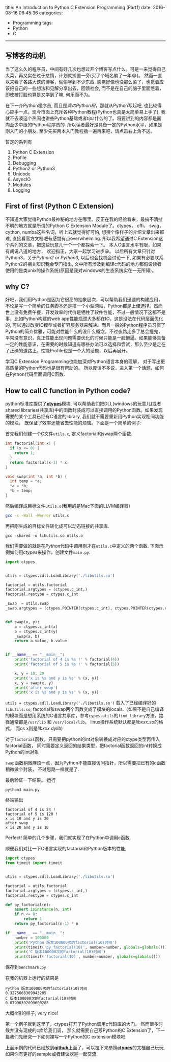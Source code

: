 title: An Introduction to Python C Extension Programming (Part1)
date: 2016-08-16 06:45:36
categories:
- Programming
tags:
- Python
- C
---

## 写博客的动机

当了这么久的程序员，中间有好几次也想过开个博客写点什么。可是一来觉得自己太菜，再又实在过于怠惰，计划就搁置一旁(买了个域名躺了一年😂)。 然而一直以来看了各路大侠的博客，偷偷学到不少东西, 感觉好像也没那么菜了，也觉着应该把自己的一些想法和见解分享出去，回馈社会, 而不是在自己的脑子里面憋着， 即使被打脸也算是又学到了嘛, 何乐而不为。

在下一介Python程序员, 而且是*真のPython粉*，那就从Python写起吧, 也比较得心应手一点。现今市面上充斥各种Python教程(Python也真是太简单易上手了), 我就不去凑这个热闹也讲些Python基础或者*tips*什么的了。将要讲到的内容都是面向至少中级的Python程序员的. 所以读者最好是具备一定的Python水平，如果是刚入门的小朋友, 至少先买两本入门教程撸一遍再来吧，请点击右上角不送。

暂定的系列有

1. Python C Extension
1. Profile
1. Debugging
1. Python2 or Python3
1. Unicode
1. AsyncIO
1. Modules
1. Logging

## First of first (Python C Extension)

不知道大家觉得Python最神秘的地方在哪里。反正在我的经验看来，最搞不清扯不明的地方就是所谓的Python C Extension Module了。ctypes， cffi， swig， cython, numba这些名词，听上去就觉得好可怕, 想搜个像样子的介绍文章出来都难, 直接看官方文档吧有感觉有点overwhelming. 所以我希望通过C Extension这个系列的文章，把这些玩意儿一个一个都探索一下。 本人C语言水平有限，如果有胡说八道的地方， 欢迎指正，大家一起学习进步😀。 以后所有文章只针对Python3，关于*Python2 or Python3*, 以后也会找机会讨论一下, 如果有必要联系Python2的相关知识我会专门指出, 文中所有涉及到编译c代码的地方都假设读者使用的是类unix的操作系统(原因是我对windows的生态系统实在一无所知)。

## why C?

好吧，我们用Python是因为它很高的抽象层次，可以帮助我们迅速的构建应用，不论是写一个简单的任务脚本还是搭一个小型网站，Python都是上佳选择。然而世上没有免费午餐，开发效率的代价是牺牲了软件性能，不过一般情况下这都不是事，比如Python构建的web app性能瓶颈大多都在IO，这是没法在代码层面优化的, 可以通过改变IO模型或者扩容服务器来解决。而且一般的Python程序员习惯了Python的简介优雅，可能对性能什么的没什么概念。不过夜路走多了总会撞鬼，平常没有意识，真正性能出现问题需要优化的时候只能是一脸懵逼。如果能够具备一定的性能意识，在需要的时候知道有哪些办法可以选择和尝试，那么至少是走在了正确的道路上。性能Profile也是一个大的话题，以后再展开。

学习C Extension Programming也能加深对Python语言本身的理解， 对于写出更高质量的Python代码也是很有帮助的。 所以废话不多说，进入第一个话题，如何在Python代码里面调用C函数.

## How to call C function in Python code?

python标准库提供了[**ctypes**][ctypes]模块, 可以帮助我们把DLL(windows的玩意儿)或者shared libraries(共享库)中的函数封装成可以直接调用的Python函数。如果发现需要的某个工具已经有C语言的library, 我们就不需要重新用Python实现相同功能的模块， 既保证了效率还能省去性能的烦恼。下面是一个简单的例子:

首先我们创建一个C文件`utils.c`, 定义factorial和swap两个函数.

```c
int factorial(int x) {
  if (x <= 0) {
    return 1;
  }
  return factorial(x-1) * x;
}

void swap(int *a, int *b) {
  int temp = *a;
  *a = *b;
  *b = temp;
}

```

然后编译成目标文件`utils.o`(我用的是Mac下面的LLVM编译器）

```bash
gcc -c -Wall -Werror utils.c
```

再把刚生成的目标文件转化成可以动态链接的共享库.

```
gcc -shared -o libutils.so utils.o
```

我们需要做的就是在*Python*代码中调用刚才在`utils.c`中定义的两个函数. 下面示例如何用*ctypes*来操作，创建文件`main.py`:

```python
import ctypes


utils = ctypes.cdll.LoadLibrary('./libutils.so')

factorial = utils.factorial
factorial.argtypes = (ctypes.c_int,)
factorial.restype = ctypes.c_int

_swap  = utils.swap
_swap.argtypes = (ctypes.POINTER(ctypes.c_int), ctypes.POINTER(ctypes.c_int))


def swap(x, y):
    a = ctypes.c_int(x)
    b = ctypes.c_int(y)
    _swap(a, b)
    return a.value, b.value


if __name__ == "__main__":
    print('factorial of 4 is %s !' % factorial(4))
    print('factorial of 5 is %s !' % factorial(5))

    x, y = 10, 20
    print('x is %s and y is %s' % (x, y))
    x, y = swap(x, y)
    print('after swap')
    print('x is %s and y is %s' % (x, y))
```

`utils = ctypes.cdll.LoadLibrary('./libutils.so')` 载入了已经编译好的`libutils.so`, factorial和swap两个函数变成了模块的locals.（如果不是自己编译的模块而是想用系统的C语言共享库，参考`cypes.utils`的`find_library`方法，路径通常都是`/usr/lib` 和 `/usr/local/lib`， linux操作系统默认都是*libxxx.so*的格式， 而os x则是*libxxx.dylib*)

对于`factorial`函数，只需要把python的int对象转换成对应的ctype类型再传入factorial函数， 同时需要定义返回的结果类型，把factorial函数返回的int转换成Python的int对象

`swap`函数稍微麻烦一点，因为Python不能直接访问指针，所以需要把已有的c函数稍微做个封装， 不过思路一样就是了.

最后验证一下结果。
运行

    python3 main.py

终端输出

    factorial of 4 is 24 !
    factorial of 5 is 120 !
    x is 10 and y is 20
    after swap
    x is 20 and y is 10

Perfect! 简单的几个步骤，我们就实现了在Python中调用c函数.

顺便我们对比一下C语言实现的factorial和Python版本的性能,

```python
import ctypes
from timeit import timeit


utils = ctypes.cdll.LoadLibrary('./libutils.so')

factorial = utils.factorial
factorial.argtypes = (ctypes.c_int,)
factorial.restype = ctypes.c_int

def py_factorial(n):
    assert isinstance(n, int)
    if n <= 0:
        return 1
    return py_factorial(n-1) * n

if __name__ == "__main__":
    number = 100000
    print('Python 版本100000次的factorial(10)时间')
    print(timeit('py_factorial(10)', number=number, globals=globals()))
    print('C 版本100000次的factorial(10)时间')
    print(timeit('factorial(10)', number=number, globals=globals()))
```

保存到`benchmark.py`

在我的机器上运行的结果是

    Python 版本100000次的factorial(10)时间
    0.3275668309943285
    C 版本100000次的factorial(10)时间
    0.07990392099600285

大概4倍的样子, very nice!

第一个例子就到这里了，ctypes打开了Python调用c代码库的大门。 然而很多时候并没有现成的c库给我们调， 那么就需要自己写Python的C Extension了，下一篇我们先研究一下如何裸写一个Python的C extension模块吧.

上面示例的代码已经放到[**github**][way-to-python-ninja]上面了，可以拉下来参照[**ctypes**][ctypes]的文档自己玩玩, 如果你有更好的sample或者建议欢迎一起交流.


[ctypes]: https://docs.python.org/3.5/library/ctypes.html#module-ctypes
[way-to-python-ninja]: https://github.com/moonshadow/way-to-python-ninja
